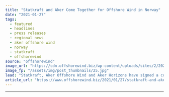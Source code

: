 ```yaml
---
title: "Statkraft and Aker Come Together for Offshore Wind in Norway"
date: "2021-01-27"
tags: 
  - featured
  - headlines
  - press releases
  - regional news
  - aker offshore wind
  - norway
  - statkraft
  - offshorewind
source: "offshorewind"
image_url: "https://cdn.offshorewind.biz/wp-content/uploads/sites/2/2021/01/27091007/Statkraft-and-Aker-Come-Together-for-Offshore-Wind-in-Norway.jpg"
image_fp: "/assets/img/post_thumbnails/25.jpg"
lead: "Statkraft, Aker Offshore Wind and Aker Horizons have signed a cooperation agreement to explore offshore"
article_url: "https://www.offshorewind.biz/2021/01/27/statkraft-and-aker-come-together-for-offshore-wind-in-norway/"
---
```


---
